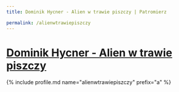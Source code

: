 ```yaml
---
title: Dominik Hycner - Alien w trawie piszczy | Patromierz

permalink: /alienwtrawiepiszczy
---
```


# [Dominik Hycner - Alien w trawie piszczy](https://patronite.pl/alienwtrawiepiszczy)

{% include profile.md name="alienwtrawiepiszczy" prefix="a" %}
